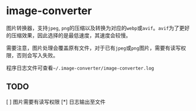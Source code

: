 # image-converter

图片转换器，支持`jpeg`, `png`的压缩以及转换为对应的`webp`或`avif`。`avif`为了更好的压缩效果，因此选择的是最低速度，其速度会较慢。

需要注意，图片处理会覆盖原有文件，对于已有`jpeg`或`png`图片，需要有读写权限，否则会写入失败。

程序日志文件可查看`~/.image-converter/image-converter.log`

## TODO

[ ] 图片需要有读写权限
[*] 日志输出至文件